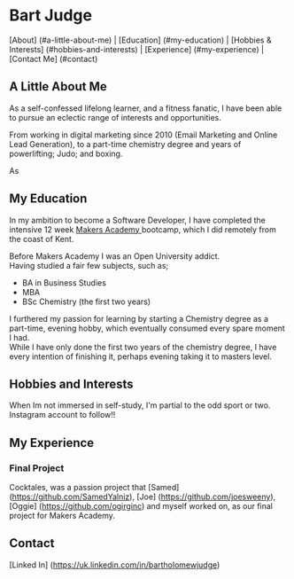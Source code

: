 # Bart Judge
[About] (#a-little-about-me) | [Education] (#my-education) | [Hobbies & Interests] (#hobbies-and-interests) | [Experience] (#my-experience) | [Contact Me] (#contact)

## A Little About Me
 As a self-confessed lifelong learner, and a fitness fanatic, I have been able to pursue an eclectic range of interests and opportunities.

 From working in digital marketing since 2010 (Email Marketing and Online Lead Generation), to a part-time chemistry degree and years of powerlifting; Judo; and boxing.  

 As

## My Education

In my ambition to become a Software Developer, I have completed the intensive 12 week <a href="http://www.makersacademy.com/" target="_blank"> Makers Academy </a> bootcamp, which I did remotely from the coast of Kent.

Before Makers Academy I was an Open University addict. <br>
Having studied a fair few subjects, such as; <br>
  - BA in Business Studies
  - MBA
  - BSc Chemistry (the first two years)

 I furthered my passion for learning by starting a Chemistry degree as a part-time, evening hobby, which eventually consumed every spare moment I had. <br>
 While I have only done the first two years of the chemistry degree, I have every intention of finishing it, perhaps evening taking it to masters level. <br>





## Hobbies and Interests
 When Im not immersed in self-study, I'm partial to the odd sport or two.
Instagram account to follow!!

## My Experience

### Final Project

Cocktales, was a passion project that [Samed] (https://github.com/SamedYalniz), [Joe] (https://github.com/joesweeny), [Oggie] (https://github.com/ogirginc) and myself worked on, as our final project for Makers Academy.

## Contact
[Linked In] (https://uk.linkedin.com/in/bartholomewjudge)
